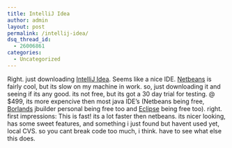 ```yaml
---
title: IntelliJ Idea
author: admin
layout: post
permalink: /intellij-idea/
dsq_thread_id:
  - 26006861
categories:
  - Uncategorized
---
```

Right. just downloading [IntelliJ Idea][1]. Seems like a nice IDE. [Netbeans][2] is fairly cool, but its slow on my machine in work. so, just downloading it and seeing if its any good. its not free, but its got a 30 day trial for testing. @ $499, its more expencive then most java IDE&#8217;s (Netbeans being free, [Borlands][3] jbuilder personal being free too and [Eclipse][4] being free too). right. first impressions: This is fast! its a lot faster then netbeans. its nicer looking, has some sweet features, and something i just found but havent used yet, local CVS. so you cant break code too much, i think. have to see what else this does.

 [1]: http://www.intellij.com/idea/
 [2]: http://www.netbeans.org
 [3]: http://www.borland.com
 [4]: http://www.eclipse.org